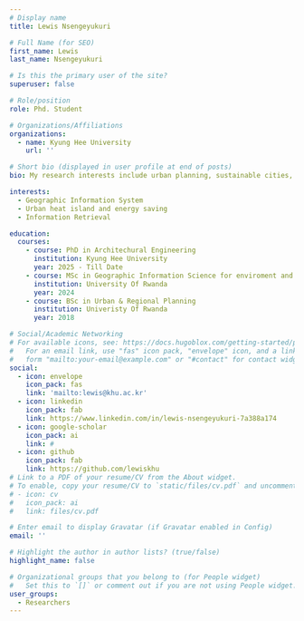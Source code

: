 ```yaml
---
# Display name
title: Lewis ‍Nsengeyukuri

# Full Name (for SEO)
first_name: Lewis
last_name: ‍Nsengeyukuri

# Is this the primary user of the site?
superuser: false

# Role/position
role: Phd. Student

# Organizations/Affiliations
organizations:
  - name: Kyung Hee University
    url: ''

# Short bio (displayed in user profile at end of posts)
bio: My research interests include urban planning, sustainable cities, urban climate and GIS.

interests:
  - Geographic Information System
  - Urban heat island and energy saving
  - Information Retrieval

education:
  courses:
    - course: PhD in Architechural Engineering
      institution: Kyung Hee University
      year: 2025 - Till Date
    - course: MSc in Geographic Information Science for enviroment and sustainable development
      institution: University Of Rwanda
      year: 2024
    - course: BSc in Urban & Regional Planning
      institution: Univeristy Of Rwanda
      year: 2018

# Social/Academic Networking
# For available icons, see: https://docs.hugoblox.com/getting-started/page-builder/#icons
#   For an email link, use "fas" icon pack, "envelope" icon, and a link in the
#   form "mailto:your-email@example.com" or "#contact" for contact widget.
social:
  - icon: envelope
    icon_pack: fas
    link: 'mailto:lewis@khu.ac.kr'
  - icon: linkedin
    icon_pack: fab
    link: https://www.linkedin.com/in/lewis-nsengeyukuri-7a388a174
  - icon: google-scholar
    icon_pack: ai
    link: #
  - icon: github
    icon_pack: fab
    link: https://github.com/lewiskhu
# Link to a PDF of your resume/CV from the About widget.
# To enable, copy your resume/CV to `static/files/cv.pdf` and uncomment the lines below.
# - icon: cv
#   icon_pack: ai
#   link: files/cv.pdf

# Enter email to display Gravatar (if Gravatar enabled in Config)
email: ''

# Highlight the author in author lists? (true/false)
highlight_name: false

# Organizational groups that you belong to (for People widget)
#   Set this to `[]` or comment out if you are not using People widget.
user_groups:
  - Researchers
---
```

<!-- 
Nelson Bighetti is a professor of artificial intelligence at the Stanford AI Lab. His research interests include distributed robotics, mobile computing and programmable matter. He leads the Robotic Neurobiology group, which develops self-reconfiguring robots, systems of self-organizing robots, and mobile sensor networks.

Lorem ipsum dolor sit amet, consectetur adipiscing elit. Sed neque elit, tristique placerat feugiat ac, facilisis vitae arcu. Proin eget egestas augue. Praesent ut sem nec arcu pellentesque aliquet. Duis dapibus diam vel metus tempus vulputate. -->
